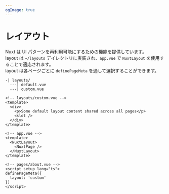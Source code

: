 ```yaml
---
ogImage: true
---
```


# レイアウト

Nuxt は UI パターンを再利用可能にするための機能を提供しています。\
layout は `~/layouts` デイレクトリに実装され、`app.vue` で `NuxtLayout` を使用することで適応されます。\
layout は各ページごとに `definePageMeta` を通して選択することができます。

```
-| layouts/
  ---| default.vue
  ---| custom.vue
```

```vue
<!-- layouts/custom.vue -->
<template>
  <div>
    <p>Some default layout content shared across all pages</p>
    <slot />
  </div>
</template>
```

```vue
<!-- app.vue -->
<template>
  <NuxtLayout>
    <NuxtPage />
  </NuxtLayout>
</template>
```

```vue
<!-- pages/about.vue -->
<script setup lang="ts">
definePageMeta({
  layout: 'custom'
})
</script>
```
